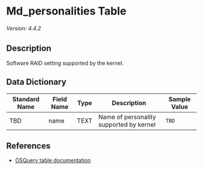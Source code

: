 # Md_personalities Table
###### Version: 4.4.2

## Description
Software RAID setting supported by the kernel.

## Data Dictionary
|Standard Name|Field Name|Type|Description|Sample Value|
|---|---|---|---|---|
|TBD|name|TEXT|Name of personality supported by kernel|`TBD`|

## References
* [OSQuery table documentation](https://osquery.io/schema/current#md_personalities)
